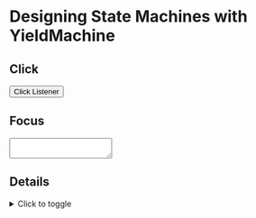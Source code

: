 # Designing State Machines with YieldMachine

<template id=examples-template>
    <style>
        :host { display: block; padding: 1rem; }
        button { color: white; background: #222; border-radius: 999px; }
    </style>
    <output><slot name=result><pre data-result></pre></slot></output>
    <slot name=mainElement></slot>
</template>

## Click

<machines-example machine="ClickedState">
    <button slot=mainElement type=button>Click Listener</button>
</machines-example>

## Focus

<machines-example machine="FocusState">
    <textarea slot=mainElement></textarea>
</machines-example>

## Details

<machines-example machine="DetailsListener">
    <details slot=mainElement>
        <summary>Click to toggle</summary>
        <div>Some more details</div>
    </details>
</machines-example>
